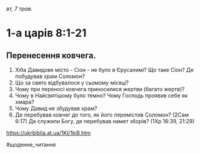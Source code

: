 
_вт, 7 трав._

# 1-а царів 8:1-21

## Перенесення ковчега.
1. Хіба Давидове місто - Сіон - не було в Єрусалимі? Що таке Сіон? Де побудував храм Соломон?
2. Що за свято відбувалося у сьомому місяці?
3. Чому при переносі ковчега приносилися жертви (багато жертв)?
4. Чому в Найсвятішому було темно? Чому Господь проявив себе як хмара?
5. Чому Давид не збудував храм?
6. Де перебував ковчег до того, як його перемістив Соломон? (2Сам 6:17) Де служили Богу, де перебував намет зборів? (1Хр 16:39, 21:29)

https://ukrbiblia.at.ua/1KI/1ki8.htm 

#щоденне_читання
